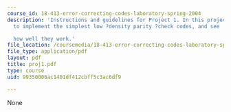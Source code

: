 ```yaml
---
course_id: 18-413-error-correcting-codes-laboratory-spring-2004
description: 'Instructions and guidelines for Project 1. In this project,you are going
  to implement the simplest low ?density parity ?check codes, and see

  how well they work.'
file_location: /coursemedia/18-413-error-correcting-codes-laboratory-spring-2004/99350006ac1401df412cbff5c3ac6df9_proj1.pdf
file_type: application/pdf
layout: pdf
title: proj1.pdf
type: course
uid: 99350006ac1401df412cbff5c3ac6df9

---
```

None